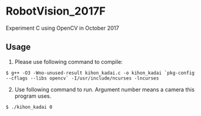 # RobotVision_2017F
Experiment C using OpenCV in October 2017

## Usage
1. Please use following command to compile:

``$ g++ -O3 -Wno-unused-result kihon_kadai.c -o kihon_kadai `pkg-config --cflags --libs opencv` -I/usr/include/ncurses -lncurses``

2. Use following command to run. Argument number means a camera this program uses.

`$ ./kihon_kadai 0`
